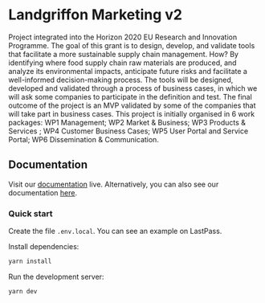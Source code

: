 # Landgriffon Marketing v2

Project integrated into the Horizon 2020 EU Research and Innovation Programme. The goal of this grant is to design, develop, and validate tools that facilitate a more sustainable supply chain management. How? By identifying where food supply chain raw materials are produced, and analyze its environmental impacts, anticipate future risks and facilitate a well-informed decision-making process. The tools will be designed, developed and validated through a process of business cases, in which we will ask some companies to participate in the definition and test. The final outcome of the project is an MVP validated by some of the companies that will take part in business cases. This project is initially organised in 6 work packages: WP1 Management; WP2 Market & Business; WP3 Products & Services ; WP4 Customer Business Cases; WP5 User Portal and Service Portal; WP6 Dissemination & Communication.

## Documentation

Visit our [documentation](https://front-end-scaffold-docs.vercel.app/?path=/story/intro--page) live. Alternatively, you can also see our documentation [here](/docs).

### Quick start

Create the file `.env.local`. You can see an example on LastPass.

Install dependencies:

```bash
yarn install
```

Run the development server:

```bash
yarn dev
```

